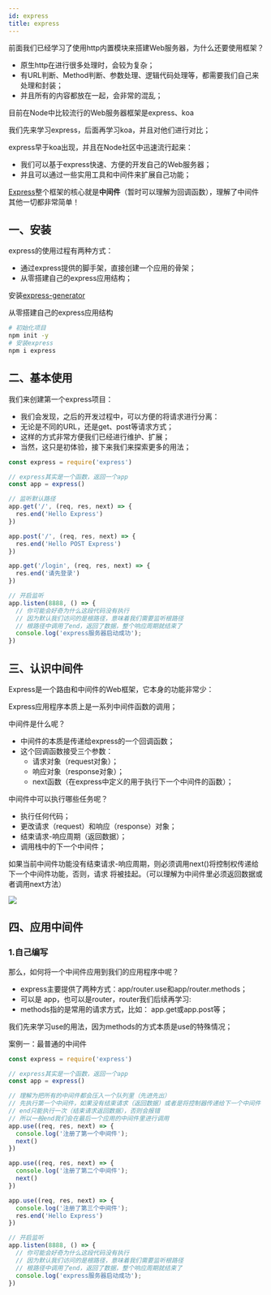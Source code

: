 ```yaml
---
id: express
title: express
---
```


前面我们已经学习了使用http内置模块来搭建Web服务器，为什么还要使用框架？
- 原生http在进行很多处理时，会较为复杂；
- 有URL判断、Method判断、参数处理、逻辑代码处理等，都需要我们自己来处理和封装；
- 并且所有的内容都放在一起，会非常的混乱；

目前在Node中比较流行的Web服务器框架是express、koa

我们先来学习express，后面再学习koa，并且对他们进行对比；

express早于koa出现，并且在Node社区中迅速流行起来：
- 我们可以基于express快速、方便的开发自己的Web服务器；
- 并且可以通过一些实用工具和中间件来扩展自己功能；

[Express](https://expressjs.com/)整个框架的核心就是**中间件**（暂时可以理解为回调函数），理解了中间件其他一切都非常简单！

## 一、安装

express的使用过程有两种方式：
- 通过express提供的脚手架，直接创建一个应用的骨架；
- 从零搭建自己的express应用结构；

安装[express-generator](https://github.com/expressjs/generator)

从零搭建自己的express应用结构
```bash
# 初始化项目
npm init -y
# 安装express
npm i express
```

## 二、基本使用

我们来创建第一个express项目：
- 我们会发现，之后的开发过程中，可以方便的将请求进行分离：
- 无论是不同的URL，还是get、post等请求方式；
- 这样的方式非常方便我们已经进行维护、扩展；
- 当然，这只是初体验，接下来我们来探索更多的用法；

```js
const express = require('express')

// express其实是一个函数，返回一个app
const app = express()

// 监听默认路径
app.get('/', (req, res, next) => {
  res.end('Hello Express')
})

app.post('/', (req, res, next) => {
  res.end('Hello POST Express')
})

app.get('/login', (req, res, next) => {
  res.end('请先登录')
})

// 开启监听
app.listen(8888, () => {
  // 你可能会好奇为什么这段代码没有执行
  // 因为默认我们访问的是根路径，意味着我们需要监听根路径
  // 根路径中调用了end，返回了数据，整个响应周期就结束了
  console.log('express服务器启动成功');
})
```

## 三、认识中间件

Express是一个路由和中间件的Web框架，它本身的功能非常少：

Express应用程序本质上是一系列中间件函数的调用；

中间件是什么呢？
- 中间件的本质是传递给express的一个回调函数；
- 这个回调函数接受三个参数：
  - 请求对象（request对象）；
  - 响应对象（response对象）；
  - next函数（在express中定义的用于执行下一个中间件的函数）；

中间件中可以执行哪些任务呢？
- 执行任何代码；
- 更改请求（request）和响应（response）对象；
- 结束请求-响应周期（返回数据）；
- 调用栈中的下一个中间件；

如果当前中间件功能没有结束请求-响应周期，则必须调用next()将控制权传递给下一个中间件功能，否则，请求
将被挂起。（可以理解为中间件里必须返回数据或者调用next方法）


![](https://gitee.com/itsandy/picgo-img/raw/master/node/express-中间件.png)

## 四、应用中间件

### 1.自己编写

那么，如何将一个中间件应用到我们的应用程序中呢？
- express主要提供了两种方式：app/router.use和app/router.methods；
- 可以是 app，也可以是router，router我们后续再学习:
- methods指的是常用的请求方式，比如： app.get或app.post等；

我们先来学习use的用法，因为methods的方式本质是use的特殊情况；

案例一：最普通的中间件

```js
const express = require('express')

// express其实是一个函数，返回一个app
const app = express()

// 理解为把所有的中间件都会压入一个队列里（先进先出）
// 先执行第一个中间件，如果没有结束请求（返回数据）或者是将控制器传递给下一个中间件（调用next），那么就会出错
// end只能执行一次（结束请求返回数据），否则会报错
// 所以一般end我们会在最后一个应用的中间件里进行调用
app.use((req, res, next) => {
  console.log('注册了第一个中间件');
  next()
})

app.use((req, res, next) => {
  console.log('注册了第二个中间件');
  next()
})

app.use((req, res, next) => {
  console.log('注册了第三个中间件');
  res.end('Hello Express')
})

// 开启监听
app.listen(8888, () => {
  // 你可能会好奇为什么这段代码没有执行
  // 因为默认我们访问的是根路径，意味着我们需要监听根路径
  // 根路径中调用了end，返回了数据，整个响应周期就结束了
  console.log('express服务器启动成功');
})
```